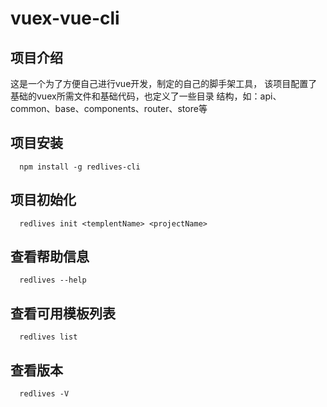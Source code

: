 # vuex-vue-cli

## 项目介绍
  这是一个为了方便自己进行vue开发，制定的自己的脚手架工具，
  该项目配置了基础的vuex所需文件和基础代码，也定义了一些目录
  结构，如：api、common、base、components、router、store等

## 项目安装

```
  npm install -g redlives-cli
```

## 项目初始化

  ```
    redlives init <templentName> <projectName>
  ```

## 查看帮助信息
  
  ```
    redlives --help
  ```
  
## 查看可用模板列表
  
  ```
    redlives list
  ```
 
 
## 查看版本
  
  ```
    redlives -V
  ```

